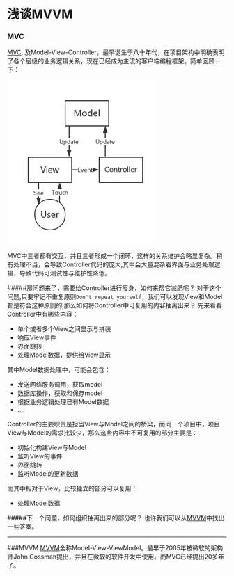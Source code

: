 # 浅谈MVVM

### MVC
[MVC](https://en.wikipedia.org/wiki/Model%E2%80%93view%E2%80%93controller), 及Model-View-Controller，最早诞生于八十年代，在项目架构中明确表明了各个层级的业务逻辑关系，现在已经成为主流的客户端编程框架。简单回顾一下：

![mvc](../res/chapter1/1-1.png)




MVC中三者都有交互，并且三者形成一个闭环，这样的关系维护会略显复杂。稍有处理不当，会导致Controller代码的庞大,其中会大量混杂着界面与业务处理逻辑，导致代码可测试性与维护性降低。

#####那问题来了，需要给Controller进行瘦身，如何来帮它减肥呢？
对于这个问题,只要牢记不重复原则```Don't repeat yourself```，我们可以发现View和Model都是符合这种原则的,那么如何将Controller中可复用的内容抽离出来？
先来看看Controller中有哪些内容：
* 单个或者多个View之间显示与拼装
* 响应View事件
* 界面跳转
* 处理Model数据，提供给View显示


其中Model数据处理中，可能会包含：
* 发送网络服务调用，获取model
* 数据库操作，获取和保存model
* 根据业务逻辑处理已有Model数据
* ....

Controller的主要职责是担当View与Model之间的桥梁，而同一个项目中，项目View与Model的需求比较少，那么这些内容中不可复用的部分主要是：
* 初始化构建View与Model
* 监听View的事件
* 界面跳转
* 监听Model的更新数据


而其中相对于View，比较独立的部分可以复用：
* 处理Model数据

#####下一个问题，如何组织抽离出来的部分呢？
也许我们可以从[MVVM](https://en.wikipedia.org/wiki/Model_View_ViewModel)中找出一些答案。



---

###MVVM
[MVVM](https://en.wikipedia.org/wiki/Model_View_ViewModel)全称Model-View-ViewModel。最早于2005年被微软的架构师John Gossman提出，并且在微软的软件开发中使用。而MVC已经提出20多年了。

